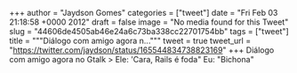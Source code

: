 
+++
author = "Jaydson Gomes"
categories = ["tweet"]
date = "Fri Feb 03 21:18:58 +0000 2012"
draft = false
image = "No media found for this Tweet"
slug = "44606de4505ab46e24a6c73ba338cc22701754bb"
tags = ["tweet"]
title = """Diálogo com amigo agora n..."""
tweet = true
tweet_url = "https://twitter.com/jaydson/status/165544834738823169"
+++
Diálogo com amigo agora no Gtalk &gt; Ele: 'Cara, Rails é foda" Eu: "Bichona"
